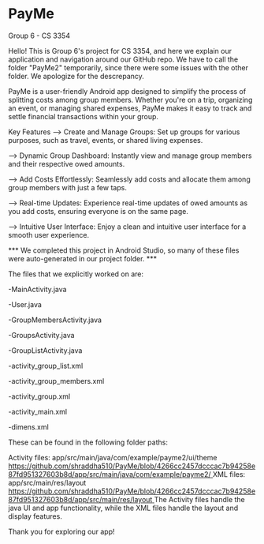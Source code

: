 # PayMe
Group 6 - CS 3354


Hello! This is Group 6's project for CS 3354, and here we explain our application and navigation around our GitHub repo. We have to call the folder "PayMe2" temporarily, since there were some issues with the other folder. We apologize for the descrepancy.

PayMe is a user-friendly Android app designed to simplify the process of splitting costs among group members. Whether you're on a trip, organizing an event, or managing shared expenses, PayMe makes it easy to track and settle financial transactions within your group.

Key Features
--> Create and Manage Groups: Set up groups for various purposes, such as travel, events, or shared living expenses.

--> Dynamic Group Dashboard: Instantly view and manage group members and their respective owed amounts.

--> Add Costs Effortlessly: Seamlessly add costs and allocate them among group members with just a few taps.

--> Real-time Updates: Experience real-time updates of owed amounts as you add costs, ensuring everyone is on the same page.

--> Intuitive User Interface: Enjoy a clean and intuitive user interface for a smooth user experience.

*** We completed this project in Android Studio, so many of these files were auto-generated in our project folder. ***

The files that we explicitly worked on are:

-MainActivity.java

-User.java

-GroupMembersActivity.java

-GroupsActivity.java

-GroupListActivity.java

-activity_group_list.xml

-activity_group_members.xml

-activity_group.xml

-activity_main.xml

-dimens.xml

These can be found in the following folder paths:

Activity files:
app/src/main/java/com/example/payme2/ui/theme
[https://github.com/shraddha510/PayMe/blob/4266cc2457dcccac7b94258e87fd951327603b8d/app/src/main/java/com/example/payme2/
](https://github.com/shraddha510/PayMe2/tree/main/app/src/main/java/com/example/payme2)
XML files:
app/src/main/res/layout
[https://github.com/shraddha510/PayMe/blob/4266cc2457dcccac7b94258e87fd951327603b8d/app/src/main/res/layout
](https://github.com/shraddha510/PayMe2/tree/main/app/src/main/res/layout)
The Activity files handle the java UI and app functionality, while the XML files handle the layout and display features.

Thank you for exploring our app!
